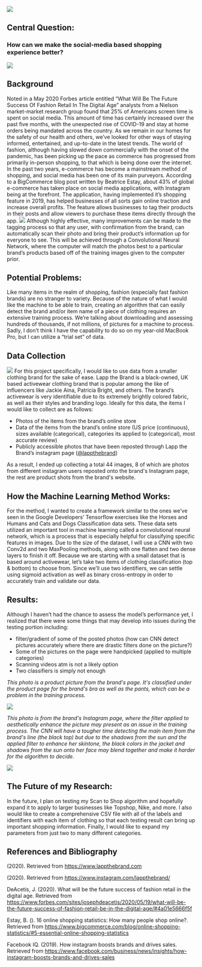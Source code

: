 ![](scan2shopheader.png)

## Central Question: 
### How can we make the social-media based shopping experience better?

![](DATA310-Final_Project_Poster.png)

## Background
Noted in a May 2020 Forbes article entitled “What Will Be The Future Success Of Fashion Retail In The Digital Age” analysts from a Nielson market-market research group found that 25% of Americans screen time is spent on social media. This amount of time has certainly increased over the past five months, with the unexpected rise of COVID-19 and stay at home orders being mandated across the country. As we remain in our homes for the safety of our health and others, we’ve looked for other ways of staying informed, entertained, and up-to-date in the latest trends. The world of fashion, although having slowed down commercially with the onset of the pandemic, has been picking up the pace as commerce has progressed from primarily in-person shopping, to that which is being done over the internet. In the past two years, e-commerce has become a mainstream method of shopping, and social media has been one of its main purveyors. According to a BigCommerce blog post written by Beatrice Estay, about 43% of global e-commerce has taken place on social media applications, with Instagram being at the forefront. The application, having implemented it’s shopping feature in 2019, has helped businesses of all sorts gain online traction and increase overall profits. The feature allows businesses to tag their products in their posts and allow viewers to purchase these items directly through the app. 
![](topshop_shop.png)
Although highly effective, many improvements can be made to the tagging process so that any user, with confirmation from the brand, can automatically scan their photo and bring their product’s information up for everyone to see. This will be achieved through a Convolutional Neural Network, where the computer will match the photos best to a particular brand’s products based off of the training images given to the computer prior. 

## Potential Problems: 
Like many items in the realm of shopping, fashion (especially fast fashion brands) are no stranger to variety. Because of the nature of what I would like the machine to be able to train, creating an algorithm that can easily detect the brand and/or item name of a piece of clothing requires an extensive training process. We’re talking about downloading and assessing hundreds of thousands, if not millions, of pictures for a machine to process. Sadly, I don’t think I have the capability to do so on my year-old MacBook Pro, but I can utilize a “trial set” of data. 

## Data Collection
![](lapp_store_screenshot.png)
For this project specifically, I would like to use data from a smaller clothing brand for the sake of ease. Lapp the Brand is a black-owned, UK based activewear clothing brand that is popular among the like of influencers like Jackie Aina, Patricia Bright, and others. The brand’s activewear is very identifiable due to its extremely brightly colored fabric, as well as their styles and branding logo. Ideally for this data, the items I would like to collect are as follows:

* Photos of the items from the brand’s online store
* Data of the items from the brand’s online store (US price (continuous), sizes available (categorical), categories its applied to (categorical), most accurate review)
* Publicly accessible photos that have been reposted through Lapp the Brand’s instagram page ([@lappthebrand](https://www.instagram.com/lappthebrand/))

As a result, I ended up collecting a total 44 images, 8 of which are photos from different instagram users reposted onto the brand's Instagram page, the rest are product shots from the brand's website.

## How the Machine Learning Method Works: 
For the method, I wanted to create a framework similar to the ones we’ve seen in the Google Developers’ Tensorflow exercises like the Horses and Humans and Cats and Dogs Classification data sets. These data sets utilized an important tool in machine learning called a convolutional neural network, which is a process that is especially helpful for classifying specific features in images. Due to the size of the dataset, I will use a CNN with two Conv2d and two MaxPooling methods, along with one flatten and two dense layers to finish it off. Because we are starting with a small dataset that is based around activewear, let’s take two items of clothing classification (top & bottom) to choose from. Since we’ll use two identifiers, we can settle using sigmoid activation as well as binary cross-entropy in order to accurately train and validate our data.

## Results: 
Although I haven’t had the chance to assess the model’s performance yet, I realized that there were some things that may develop into issues during the testing portion including:

* filter/gradient of some of the posted photos (how can CNN detect pictures accurately where there are drastic filters done on the picture?)
* Some of the pictures on the page were handpicked (applied to multiple categories)
* Scanning videos atm is not a likely option
* Two classifiers is simply not enough

_This photo is a product picture from the brand's page. It's classified under the product page for the brand's bra as well as the pants, which can be a problem in the training process._

![](bra_2.jpg)

_This photo is from the brand's Instagram page, where the filter applied to aesthetically enhance the picture may present as an issue in the training process. The CNN will have a tougher time detecting the main item from the brand's line (the black top) but due to the shadows from the sun and the applied filter to enhance her skintone, the black colors in the jacket and shadows from the sun onto her face may blend together and make it harder for the algorithm to decide._

![](insta_4.png) 

## The Future of my Research: 
In the future, I plan on testing my Scan to Shop algorithm and hopefully expand it to apply to larger businesses like Topshop, Nike, and more. I also would like to create a comprehensive CSV file with all of the labels and identifiers with each item of clothing so that each testing result can bring up important shopping information. Finally, I would like to expand my parameters from just two to many different categories. 

## References and Bibliography

(2020). Retrieved from https://www.lappthebrand.com

(2020). Retrieved from https://www.instagram.com/lappthebrand/

DeAcetis, J. (2020). What will be the future success of fashion retail in the digital age. Retrieved from https://www.forbes.com/sites/josephdeacetis/2020/05/19/what-will-be-the-future-success-of-fashion-retail-be-in-the-digital-age/#4a01e5666f5f

Estay, B. (). 16 online shopping statistics: How many people shop online?. Retrieved from https://www.bigcommerce.com/blog/online-shopping-statistics/#5-essential-online-shopping-statistics

Facebook IQ. (2019). How instagram boosts brands and drives sales. Retrieved from https://www.facebook.com/business/news/insights/how-instagram-boosts-brands-and-drives-sales

